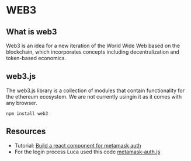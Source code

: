 # WEB3

## What is web3
Web3 is an idea for a new iteration of the World Wide Web based on the blockchain, which incorporates concepts including decentralization and token-based economics.

## web3.js
The web3.js library is a collection of modules that contain functionality for the ethereum ecosystem. We are not currently usingin it as it comes with any browser.
```
npm install web3
```

## Resources
- Tutorial: [Build a react component for metamask auth](https://betterprogramming.pub/build-a-react-component-for-metamask-auth-10b7ecba5c3f)
- For the login process Luca used this code [metamask-auth.js](https://github.com/ilamanov/metamask-react-auth/blob/main/metamask-auth.js)